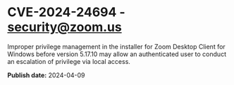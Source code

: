 # CVE-2024-24694 - security@zoom.us

Improper privilege management in the installer for Zoom Desktop Client for Windows before version 5.17.10 may allow an authenticated user to conduct an escalation of privilege via local access.

**Publish date:** 2024-04-09
